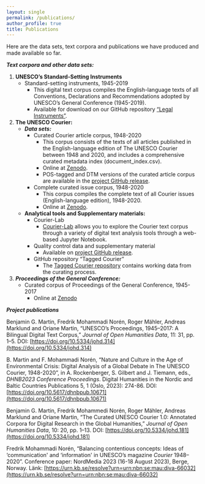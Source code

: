 ```yaml
---
layout: single
permalink: /publications/
author_profile: true
title: Publications
---
```

Here are the data sets, text corpora and publications we have produced and made available so far. 

***Text corpora and other data sets:***

1. **UNESCO’s Standard-Setting Instruments**
   - Standard-setting instruments, 1945-2019
     - This digital text corpus compiles the English-language texts of all Conventions, Declarations and Recommendations adopted by UNESCO’s General Conference (1945-2019).
     -  Available for download on our GitHub repository [“Legal Instruments”]( https://github.com/inidun/legal_instruments).
2. **The UNESCO Courier:**
   - ***Data sets:***
     - Curated Courier article corpus, 1948-2020 
       - This corpus consists of the texts of all articles published in the English-language edition of The UNESCO Courier between 1948 and 2020, and includes a comprehensive curated metadata index (document_index.csv).
       - Online at [Zenodo](https://zenodo.org/records/10083490).
       - POS-tagged and DTM versions of the curated article corpus are available in the [project GitHub release](https://github.com/inidun/curated_courier/releases/tag/0.3).
     - Complete curated issue corpus, 1948-2020
       - This corpus compiles the complete text of all Courier issues (English-language edition), 1948-2020.
       - Online at [Zenodo](https://zenodo.org/records/10083490).
   - **Analytical tools and Supplementary materials:**
     - Courier-Lab
       - [Courier-Lab]( https://inidun.github.io/courier-lab/lab/index.html) allows you to explore the Courier text corpus through a variety of digital text analysis tools through a web-based Jupyter Notebook.
     - Quality control data and supplementary material
       - Available on [project GitHub release](https://github.com/inidun/curated_courier/releases/tag/0.3).
     - GitHub repository “Tagged Courier”
       - The [Tagged Courier repository](https://github.com/inidun/tagged_courier) contains working data from the curating process.
3. ***Proceedings of the General Conference:***
   - Curated corpus of Proceedings of the General Conference, 1945-2017
        - Online at [Zenodo](https://zenodo.org/records/14786689)


***Project publications***

Benjamin G. Martin, Fredrik Mohammadi Norén, Roger Mähler, Andreas Marklund and Oriane Martin, “UNESCO’s Proceedings, 1945–2017: A Bilingual Digital Text Corpus,” *Journal of Open Humanities Data*, 11: 31, pp. 1–5. DOI: [https://doi.org/10.5334/johd.314](https://doi.org/10.5334/johd.314)

B. Martin and F. Mohammadi Norén, “Nature and Culture in the Age of Environmental Crisis: Digital Analysis of a Global Debate in The UNESCO Courier, 1948-2020”, in A. Rockenberger, S. Gilbert and J. Tiemann, eds., *DHNB2023 Conference Proceedings*. Digital Humanities in the Nordic and Baltic Countries Publications 5, 1 (Oslo, 2023): 274-86. DOI: [https://doi.org/10.5617/dhnbpub.10671](https://doi.org/10.5617/dhnbpub.10671)

Benjamin G. Martin, Fredrik Mohammedi Norén, Roger Mähler, Andreas Marklund and Oriane Martin, “The Curated UNESCO Courier 1.0: Annotated Corpora for Digital Research in the Global Humanities,” *Journal of Open Humanities Data*, 10: 20, pp. 1–13. DOI: [https://doi.org/10.5334/johd.181](https://doi.org/10.5334/johd.181)

Fredrik Mohammadi Norén, “Balancing contentious concepts: Ideas of ‘communication' and ‘information' in UNESCO’s magazine *Courier* 1948–2020”. Conference paper: NordMedia 2023 (16-18 August 2023), Berge, Norway. Länk: [https://urn.kb.se/resolve?urn=urn:nbn:se:mau:diva-66032](https://urn.kb.se/resolve?urn=urn:nbn:se:mau:diva-66032)